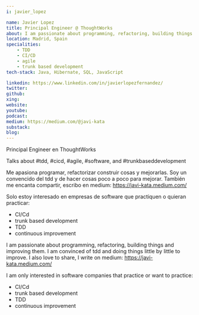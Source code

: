 ```yaml
---
i: javier_lopez

name: Javier Lopez
title: Principal Engineer @ ThoughtWorks
about: I am passionate about programming, refactoring, building things and improving them by utilizing TDD and CI/CD
location: Madrid, Spain
specialities:
    - TDD
    - CI/CD
    - agile
    - trunk based development
tech-stack: Java, Hibernate, SQL, JavaScript

linkedin: https://www.linkedin.com/in/javierlopezfernandez/
twitter:
github:
xing:
website:
youtube:
podcast:
medium: https://medium.com/@javi-kata
substack:
blog:
---
```


Principal Engineer en ThoughtWorks

Talks about #tdd, #cicd, #agile, #software, and #trunkbaseddevelopment

Me apasiona programar, refactorizar construir cosas y mejorarlas. Soy un convencido del tdd y de hacer cosas poco a poco para mejorar.
También me encanta compartir, escribo en medium: https://javi-kata.medium.com/

Solo estoy interesado en empresas de software que practiquen o quieran practicar:

-   CI/Cd
-   trunk based development
-   TDD
-   continuous improvement

I am passionate about programming, refactoring, building things and improving them. I am convinced of tdd and doing things little by little to improve.
I also love to share, I write on medium: https://javi-kata.medium.com/

I am only interested in software companies that practice or want to practice:

-   CI/Cd
-   trunk based development
-   TDD
-   continuous improvement
